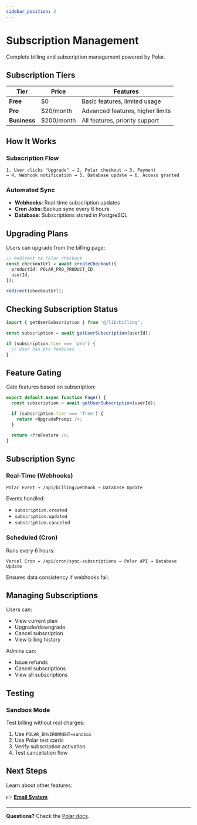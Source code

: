 ```yaml
---
sidebar_position: 2
---
```


# Subscription Management

Complete billing and subscription management powered by Polar.

## Subscription Tiers

| Tier         | Price      | Features                         |
| ------------ | ---------- | -------------------------------- |
| **Free**     | $0         | Basic features, limited usage    |
| **Pro**      | $20/month  | Advanced features, higher limits |
| **Business** | $200/month | All features, priority support   |

## How It Works

### Subscription Flow

```
1. User clicks "Upgrade" → 2. Polar checkout → 3. Payment
→ 4. Webhook notification → 5. Database update → 6. Access granted
```

### Automated Sync

- **Webhooks**: Real-time subscription updates
- **Cron Jobs**: Backup sync every 6 hours
- **Database**: Subscriptions stored in PostgreSQL

## Upgrading Plans

Users can upgrade from the billing page:

```typescript
// Redirect to Polar checkout
const checkoutUrl = await createCheckout({
  productId: POLAR_PRO_PRODUCT_ID,
  userId,
});

redirect(checkoutUrl);
```

## Checking Subscription Status

```typescript
import { getUserSubscription } from '@/lib/billing';

const subscription = await getUserSubscription(userId);

if (subscription.tier === 'pro') {
  // User has pro features
}
```

## Feature Gating

Gate features based on subscription:

```typescript
export default async function Page() {
  const subscription = await getUserSubscription(userId);

  if (subscription.tier === 'free') {
    return <UpgradePrompt />;
  }

  return <ProFeature />;
}
```

## Subscription Sync

### Real-Time (Webhooks)

```
Polar Event → /api/billing/webhook → Database Update
```

Events handled:

- `subscription.created`
- `subscription.updated`
- `subscription.canceled`

### Scheduled (Cron)

Runs every 6 hours:

```
Vercel Cron → /api/cron/sync-subscriptions → Polar API → Database Update
```

Ensures data consistency if webhooks fail.

## Managing Subscriptions

Users can:

- View current plan
- Upgrade/downgrade
- Cancel subscription
- View billing history

Admins can:

- Issue refunds
- Cancel subscriptions
- View all subscriptions

## Testing

### Sandbox Mode

Test billing without real charges:

1. Use `POLAR_ENVIRONMENT=sandbox`
2. Use Polar test cards
3. Verify subscription activation
4. Test cancellation flow

## Next Steps

Learn about other features:

👉 **[Email System](./email-system)**

---

**Questions?** Check the [Polar docs](https://docs.polar.sh).
